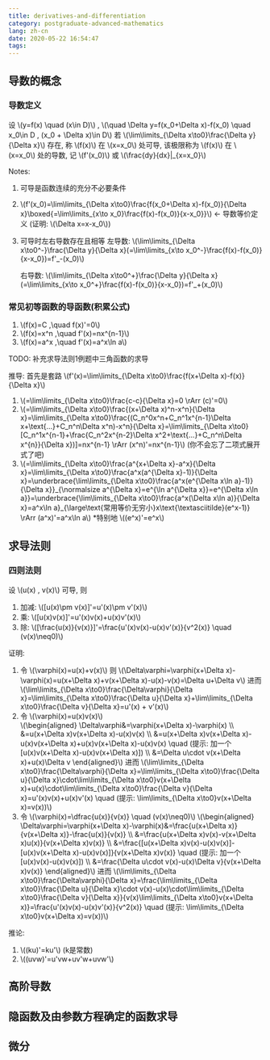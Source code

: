 ```yaml
---
title: derivatives-and-differentiation
category: postgraduate-advanced-mathematics
lang: zh-cn
date: 2020-05-22 16:54:47
tags:
---
```


## 导数的概念

### 导数定义

设 \\(y=f(x) \quad (x\in D)\\) , \\(\quad \Delta y=f(x_0+\Delta x)-f(x_0) \quad x_0\in D , (x_0 + \Delta x)\in D\\)
若 \\(\lim\limits_{\Delta x\to0}\frac{\Delta y}{\Delta x}\\) 存在, 称 \\(f(x)\\) 在 \\(x=x_0\\) 处可导, 该极限称为 \\(f(x)\\) 在 \\(x=x_0\\) 处的导数, 记 \\(f'(x_0)\\) 或 \\(\frac{dy}{dx}|_{x=x_0}\\)

Notes:
1. 可导是函数连续的充分不必要条件
2. \\(f'(x_0)=\lim\limits_{\Delta x\to0}\frac{f(x_0+\Delta x)-f(x_0)}{\Delta x}\boxed{=\lim\limits_{x\to x_0}\frac{f(x)-f(x_0)}{x-x_0}}\\) <- 导数等价定义
   (证明: \\(\Delta x=x-x_0\\))
3. 可导时左右导数存在且相等
   左导数: \\(\lim\limits_{\Delta x\to0^-}\frac{\Delta y}{\Delta x}(=\lim\limits_{x\to x_0^-}\frac{f(x)-f(x_0)}{x-x_0})=f'_-(x_0)\\)

   右导数: \\(\lim\limits_{\Delta x\to0^+}\frac{\Delta y}{\Delta x}(=\lim\limits_{x\to x_0^+}\frac{f(x)-f(x_0)}{x-x_0})=f'_+(x_0)\\)

### 常见初等函数的导函数(积累公式)

1. \\(f(x)=C ,\quad f(x)'=0\\)
2. \\(f(x)=x^n ,\quad f'(x)=nx^{n-1}\\)
3. \\(f(x)=a^x ,\quad f'(x)=a^x\ln a\\)

TODO: 补充求导法则1例题中三角函数的求导

推导:
首先是套路 \\(f'(x)=\lim\limits_{\Delta x\to0}\frac{f(x+\Delta x)-f(x)}{\Delta x}\\)
1. \\(=\lim\limits_{\Delta x\to0}\frac{c-c}{\Delta x}=0 \rArr \(c\)'=0\\)
2. \\(=\lim\limits_{\Delta x\to0}\frac{(x+\Delta x)^n-x^n}{\Delta x}=\lim\limits_{\Delta x\to0}\frac{(C_n^0x^n+C_n^1x^{n-1}\Delta x+\text{...}+C_n^n\Delta x^n)-x^n}{\Delta x}=\lim\limits_{\Delta x\to0}[C_n^1x^{n-1}+\frac{C_n^2x^{n-2}\Delta x^2+\text{...}+C_n^n\Delta x^{n}}{\Delta x})]=nx^{n-1} \rArr (x^n)'=nx^{n-1}\\)
   (你不会忘了二项式展开式了吧)
3. \\(=\lim\limits_{\Delta x\to0}\frac{a^{x+\Delta x}-a^x}{\Delta x}=\lim\limits_{\Delta x\to0}\frac{a^x(a^{\Delta x}-1)}{\Delta x}=\underbrace{\lim\limits_{\Delta x\to0}\frac{a^x(e^{\Delta x\ln a}-1)}{\Delta x}}_{\normalsize a^{\Delta x}=e^{\ln a^{\Delta x}}=e^{\Delta x\ln a}}=\underbrace{\lim\limits\_{\Delta x\to0}\frac{a^x(\Delta x\ln a)}{\Delta x}=a^x\ln a}\_{\large\text{常用等价无穷小}x\text{\textasciitilde}(e^x-1)} \rArr (a^x)'=a^x\ln a\\)<!-- 这边katex和markdown兼容问题一些"_"前面加了"\" -->
   \*特别地 \\((e^x)'=e^x\\)

## 求导法则

### 四则法则

设 \\(u(x) , v(x)\\) 可导, 则
1. 加减: \\([u(x)\pm v(x)]'=u'(x)\pm v'(x)\\)
2. 乘: \\([u(x)v(x)]'=u'(x)v(x)+u(x)v'(x)\\)
3. 除: \\([\frac{u(x)}{v(x)}]'=\frac{u'(x)v(x)-u(x)v'(x)}{v^2(x)} \quad (v(x)\neq0)\\)

证明:
1. 令 \\(\varphi(x)=u(x)+v(x)\\)
   则 \\(\Delta\varphi=\varphi(x+\Delta x)-\varphi(x)=u(x+\Delta x)+v(x+\Delta x)-u(x)-v(x)=\Delta u+\Delta v\\)
   进而 \\(\lim\limits_{\Delta x\to0}\frac{\Delta\varphi}{\Delta x}=\lim\limits_{\Delta x\to0}\frac{\Delta u}{\Delta x}+\lim\limits_{\Delta x\to0}\frac{\Delta v}{\Delta x}=u'(x) + v'(x)\\)
2. 令 \\(\varphi(x)=u(x)v(x)\\)\
   \\(\begin{aligned} \Delta\varphi&=\varphi(x+\Delta x)-\varphi(x) \\\ &=u(x+\Delta x)v(x+\Delta x)-u(x)v(x) \\\ &=u(x+\Delta x)v(x+\Delta x)-u(x)v(x+\Delta x)+u(x)v(x+\Delta x)-u(x)v(x) \quad (提示: 加一个[u(x)v(x+\Delta x)-u(x)v(x+\Delta x)]) \\\ &=\Delta u\cdot v(x+\Delta x)+u(x)\Delta v \end{aligned}\\) 
   进而 \\(\lim\limits_{\Delta x\to0}\frac{\Delta\varphi}{\Delta x}=\lim\limits_{\Delta x\to0}\frac{\Delta u}{\Delta x}\cdot\lim\limits_{\Delta x\to0}v(x+\Delta x)+u(x)\cdot\lim\limits_{\Delta x\to0}\frac{\Delta v}{\Delta x}=u'(x)v(x)+u(x)v'(x) \quad (提示: \lim\limits_{\Delta x\to0}v(x+\Delta x)=v(x))\\)
3. 令 \\(\varphi(x)=\dfrac{u(x)}{v(x)} \quad (v(x)\neq0)\\)
   \\(\begin{aligned} \Delta\varphi=\varphi(x+\Delta x)-\varphi(x)&=\frac{u(x+\Delta x)}{v(x+\Delta x)}-\frac{u(x)}{v(x)} \\\ &=\frac{u(x+\Delta x)v(x)-v(x+\Delta x)u(x)}{v(x+\Delta x)v(x)} \\\ &=\frac{[u(x+\Delta x)v(x)-u(x)v(x)]-[u(x)v(x+\Delta x)-u(x)v(x)]}{v(x+\Delta x)v(x)} \quad (提示: 加一个[u(x)v(x)-u(x)v(x)]) \\\ &=\frac{\Delta u\cdot v(x)-u(x)\Delta v}{v(x+\Delta x)v(x)} \end{aligned}\\)
   进而 \\(\lim\limits_{\Delta x\to0}\frac{\Delta\varphi}{\Delta x}=\frac{\lim\limits_{\Delta x\to0}\frac{\Delta u}{\Delta x}\cdot v(x)-u(x)\cdot\lim\limits_{\Delta x\to0}\frac{\Delta v}{\Delta x}}{v(x)\lim\limits_{\Delta x\to0}v(x+\Delta x)}=\frac{u'(x)v(x)-u(x)v'(x)}{v^2(x)} \quad (提示: \lim\limits_{\Delta x\to0}v(x+\Delta x)=v(x))\\)

推论:
1. \\((ku)'=ku'\\) (k是常数)
2. \\((uvw)'=u'vw+uv'w+uvw'\\)

## 高阶导数

## 隐函数及由参数方程确定的函数求导

## 微分